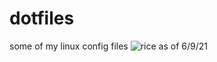 # dotfiles
some of my linux config files
![rice as of 6/9/21](https://github.com/bsikar/dotfukes/blob/Pictures/rice.png?raw=true)
